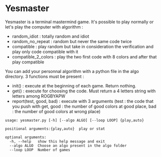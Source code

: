 Yesmaster
=========

Yesmaster is a terminal mastermind game. It's possible to play normally or let's play the computer with algorithm :
- random_idiot : totally random and idiot
- random_no_repeat : random but never the same code twice
- compatible : play random but take in consideration the verification and play only code compatible with it
- compatible_2_colors : play the two first code with 8 colors and after that play compatible

You can add your personnal algorithm with a python file in the algo directory. 3 functions must be present :
- init() : execute at the beginning of each game. Return nothing.
- get() : execute for choosing the code. Must return a 4 letters string with letters among ROGBYAPW
- report(test, good, bad) : execute with 3 arguments (test : the code that you push with get, good : the number of good colors at good place, bad : the number of good colors at wrong place)

```
usage: yesmaster.py [-h] [--algo ALGO] [--loop LOOP] {play,auto}

positional arguments:{play,auto}  play or stat

optional arguments:
  -h, --help   show this help message and exit
  --algo ALGO  Choose an algo present in the algo folder
  --loop LOOP  Number of games
```